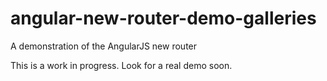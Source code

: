 # angular-new-router-demo-galleries
A demonstration of the AngularJS new router

This is a work in progress. Look for a real demo soon.
